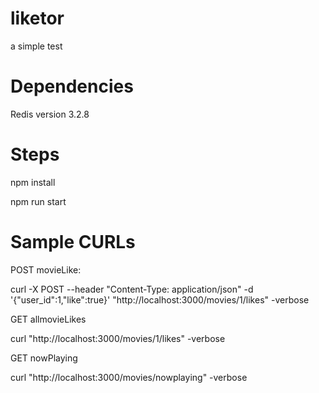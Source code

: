 # liketor
a simple test

# Dependencies

Redis version 3.2.8


# Steps

npm install

npm run start

# Sample CURLs

POST movieLike: 

curl -X POST --header "Content-Type: application/json" -d '{"user_id":1,"like":true}' "http://localhost:3000/movies/1/likes" -verbose

GET allmovieLikes

curl "http://localhost:3000/movies/1/likes" -verbose


GET nowPlaying

curl "http://localhost:3000/movies/nowplaying" -verbose





